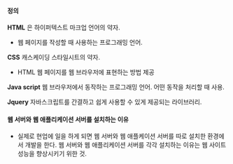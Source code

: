 #### 정의

__HTML__ 은 하이퍼텍스트 마크업 언어의 약자.

- 웹 페이지를 작성할 때 사용하는 프로그래밍 언어.

__CSS__ 캐스케이딩 스타일시트의 약자.

- HTML 웹 페이지를 웹 브라우저에 표현하는 방법 제공

__Java script__ 웹 브라우저에서 동작하는 프로그래밍 언어. 어떤 동작을 처리할 때 사용.

__Jquery__ 자바스크립트를 간결하고 쉽게 사용할 수 있게 제공되는 라이브러리.



#### 웹 서버와 웹 애플리케이션 서버를 설치하는 이유

- 실제로 현업에 일을 하게 되면 웹 서버와 웹 애플케이션 서버를 따로 설치한 환경에서 개발을 한다. 웹 서버와 웹 애플리케이션 서버를 각각 설치하는 이유는 웹 사이트 성능을 향상시키기 위한 것.